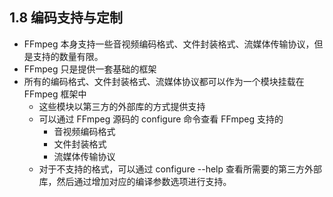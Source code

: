 ## 1.8 编码支持与定制

- FFmpeg 本身支持一些音视频编码格式、文件封装格式、流媒体传输协议，但是支持的数量有限。
- FFmpeg 只是提供一套基础的框架
- 所有的编码格式、文件封装格式、流媒体协议都可以作为一个模块挂载在 FFmpeg 框架中
    - 这些模块以第三方的外部库的方式提供支持
    - 可以通过 FFmpeg 源码的 configure 命令查看 FFmpeg 支持的 
        - 音视频编码格式
        - 文件封装格式
        - 流媒体传输协议
    - 对于不支持的格式，可以通过 configure --help 查看所需要的第三方外部库，然后通过增加对应的编译参数选项进行支持。